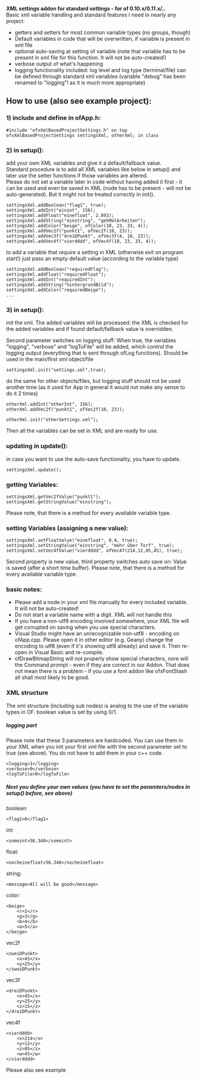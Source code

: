 **XML settings addon for standard settings - for of 0.10.x/0.11.x/..**  
Basic xml variable handling and standard features I need in nearly any project:
- getters and setters for most common variable types (no groups, though)
- Default variables in code that will be overwritten, if variable is present in xml file
- optional auto-saving at setting of variable (note that variable has to be present in xml file for this function. It will not be auto-created!)
- verbose output of what's happening
- logging functionality included: log level and log type (terminal/file) can be defined through standard xml variables (variable "debug" has been renamed to "logging"! as it is much more appropriate)



## How to use (also see example project):
### **1) include and define in ofApp.h:**
    
    #include "ofxXmlBasedProjectSettings.h" on top  
    ofxXmlBasedProjectSettings settingsXml, otherXml; in class  

### **2) in setup():**

add your own XML variables and give it a default/fallback value.  
Standard procedure is to add all XML variables like below in setup() and later use the setter functions if those variables are altered.  
Please do not set a variable later in code without having added it first - it can be used and even be saved in XML (node has to be present - will not be auto-generated). But it might not be treated correctly in init().  
    
    settingsXml.addBoolean("flag1", true);  
    settingsXml.addInt("einint", 156);  
    settingsXml.addFloat("einefloat", 2.893);  
    settingsXml.addString("einstring", "gehMalArbeiten");  
    settingsXml.addColor("beige", ofColor(10, 23, 33, 4));  
    settingsXml.addVec2f("punkt1", ofVec2f(10, 23));  
    settingsXml.addVec3f("dreiDPunkt", ofVec3f(4, 10, 23));  
    settingsXml.addVec4f("vierdddd", ofVec4f(10, 23, 33, 4));  
  
 to add a variable that *require* a setting in XML (otherwise exit on program start!) just pass an empty default value (according to the variable type)  
	
    settingsXml.addBoolean("requiredFlag");  
	settingsXml.addFloat("requiredFloat");  
	settingsXml.addInt("requiredInt");  
	settingsXml.addString("hintergrundBild");  
	settingsXml.addColor("requiredBeige");  
    ...


### **3) in setup():**

init the xml. The added variables will be processed: the XML is checked for the added variables and if found default/fallback value is overridden. 
  
Second parameter switches on logging stuff: When true, the variables "logging", "verbose" and "logToFile" will be added, which control the logging output (everything that is sent through ofLog functions). Should be used in the main/first xml object/file  
    
    settingsXml.init("settings.xml",true);  


do the same for other objects/files, but logging stuff should not be used another time (as it used for App in general it would not make any sense to do it 2 times)  

	otherXml.addInt("otherInt", 156);  
	otherXml.addVec2f("punkt1", ofVec2f(10, 23));  

	otherXml.init("otherSettings.xml");  


Then all the variables can be set in XML and are ready for use.

### **updating in update():**

in case you want to use the auto-save functionality, you have to update.  

	settingsXml.update();  


### **getting Variables:**

    settingsXml.getVec2fValue("punkt1");  
    settingsXml.getStringValue("einstring");  

Please note, that there is a method for every available variable type.



### **setting Variables (assigning a new value):**

    settingsXml.setFloatValue("einefloat", 0.4, true);  
    settingsXml.setStringValue("einstring", "mehr über Torf", true);  
    settingsXml.setVec4fValue("vierdddd", ofVec4f(214,12,85,45), true);  

Second property is new value, third property switches auto save on: Value is saved (after a short time buffer). Please note, that there is a method for every available variable type.



### **basic notes:**

- Please add a node in your xml file manually for every included variable. It will not be auto-created!
- Do not start a variable name with a digit. XML will not handle this
- If you have a non-utf8 encoding involved somewhere, your XML file will get corrupted on saving when you use special characters.
- Visual Studio might have an unrecognizable non-utf8 - encoding on ofApp.cpp. Please open it in other editor (e.g. Geany) change the encoding to utf8 (even if it's showing utf8 already) and save it. Then re-open in Visual Basic and re-compile.
- ofDrawBitmapString will not properly show special characters, nore will the Command prompt - even if they are correct in our Addon.  That does not mean there is a problem - if you use a font addon like ofxFontStash all shall most likely to be good.


### **XML structure**

The xml structure (including sub nodes) is analog to the use of the variable types in OF. boolean value is set by using 0/1.

##### logging part #####
Please note that these 3 parameters are hardcoded. You can use them in your XML when you init your first xml file with the second parameter set to true (see above). You do not have to add them in your c++ code.

    <logging>1</logging>
    <verbose>0</verbose>
    <logToFile>0</logToFile>

##### Next you define your own values (you have to set the paramters/nodes in setup() before, see above) #####

boolean:

    <flag1>0</flag1>

int: 

    <someint>56.348</someint>

float: 

    <nocheinefloat>56.348</nocheinefloat>

string: 

    <message>All will be good</message>

color:

    <beige>
        <r>2</r>
        <g>3</g>
        <b>4</b>
        <a>5</a>
    </beige>

vec2f

    <zweiDPunkt>
        <x>45</x>
        <y>25</y>
    </zweiDPunkt>

vec3f

    <dreiDPunkt>
        <x>45</x>
        <y>25</y>
        <z>15</z>
    </dreiDPunkt>

vec4f

    <vierdddd>
        <x>214</x>
        <y>12</y>
        <z>85</z>
        <w>45</w>
    </vierdddd>


Please also see example
